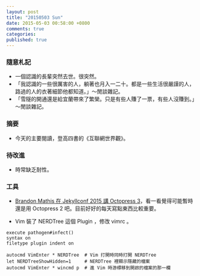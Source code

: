 ```yaml
---
layout: post
title: "20150503 Sun"
date: 2015-05-03 00:58:00 +0800
comments: true
categories: 
published: true
---
```


### 隨意札記

- 一個認識的長輩突然去世。很突然。
- 「我認識的一些很厲害的人，躺著也月入一二十。都是一些生活很嚴謹的人，路過的人的衣著細節他都知道。」～閒談雜記。
- 「雪隧的開通還是給宜蘭帶來了繁榮。只是有些人賺了一票，有些人沒賺到。」～閒談雜記。


### 摘要

- 今天的主要閱讀，登高四書的《互聯網世界觀》。


### 待改進

- 時常缺乏耐性。


### 工具

- [Brandon Mathis 在 Jekyllconf 2015 講 Octopress 3](https://www.youtube.com/watch?v=X5sJIL-nOhg#t=11735)，看一看覺得可能暫時還是用 Octopress 2 吧。目前好好的每天寫點東西比較重要。

- Vim 裝了 NERDTree 這個 Plugin ，修改 vimrc 。

```
execute pathogen#infect()
syntax on
filetype plugin indent on

autocmd VimEnter * NERDTree  # Vim 打開時同時打開 NERDTree
let NERDTreeShowHidden=1     # NERDTree 裡顯示隱藏的檔案
autocmd VimEnter * wincmd p  # 進 Vim 時游標移到開啟的檔案的那一欄
```

